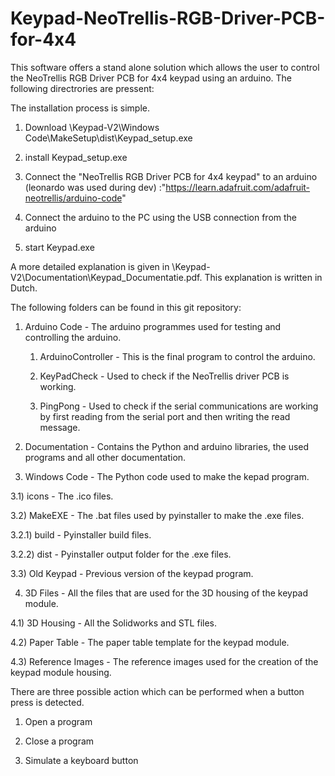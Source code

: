 # Keypad-NeoTrellis-RGB-Driver-PCB-for-4x4
This software offers a stand alone solution which allows the user to control the NeoTrellis RGB Driver PCB for 4x4 keypad using an arduino. The following directrories are pressent:

The installation process is simple.

1) Download \Keypad-V2\Windows Code\MakeSetup\dist\Keypad_setup.exe

2) install Keypad_setup.exe

2) Connect the "NeoTrellis RGB Driver PCB for 4x4 keypad" to an arduino (leonardo was used during dev) :"https://learn.adafruit.com/adafruit-neotrellis/arduino-code"
 
3) Connect the arduino to the PC using the USB connection from the arduino

4) start Keypad.exe

A more detailed explanation is given in \Keypad-V2\Documentation\Keypad_Documentatie.pdf. This explanation is written in Dutch.



The following folders can be found in this git repository:

1) Arduino Code - The arduino programmes used for testing and controlling the arduino.
  
    1) ArduinoController - This is the final program to control the arduino.

    2) KeyPadCheck - Used to check if the NeoTrellis driver PCB is working.

    3) PingPong - Used to check if the serial communications are working by first reading from the serial port and then writing the read message.


2) Documentation - Contains the Python and arduino libraries, the used programs and all other documentation.


3) Windows Code - The Python code used to make the kepad program.

3.1) icons - The .ico files.

3.2) MakeEXE - The .bat files used by pyinstaller to make the .exe files.

3.2.1) build - Pyinstaller build files.

3.2.2) dist - Pyinstaller output folder for the .exe files.

3.3) Old Keypad - Previous version of the keypad program.


4) 3D Files - All the files that are used for the 3D housing of the keypad module.

4.1) 3D Housing - All the Solidworks and STL files.

4.2) Paper Table - The paper table template for the keypad module.

4.3) Reference Images - The reference images used for the creation of the keypad module housing.

There are three possible action which can be performed when a button press is detected. 

1) Open a program

2) Close a program

3) Simulate a keyboard button

